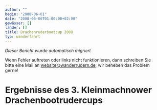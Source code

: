 ```yaml
---
author: ""
begin: "2008-06-01"
date: "2008-06-06T01:00:00+02:00"
gewässer: []
länder: []
title: Drachenruderbootcup 2008
typ: wanderfahrt
---
```



*Dieser Bericht wurde automatisch migriert*

Wenn Fehler auftreten oder links nicht funktionieren, dann schreiben Sie bitte eine Mail an website@wanderrudern.de, wir beheben das Problem gerne!



# Ergebnisse des 3. Kleinmachnower Drachenbootrudercups


